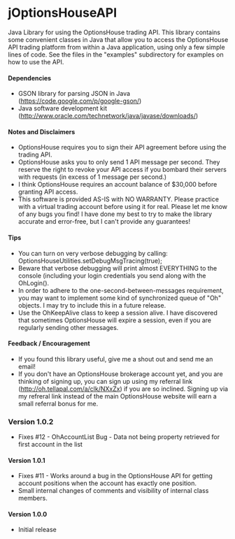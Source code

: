 jOptionsHouseAPI
================

Java Library for using the OptionsHouse trading API.  This library contains some convenient
classes in Java that allow you to access the OptionsHouse API trading platform from
within a Java application, using only a few simple lines of code.  See the files in
the "examples" subdirectory for examples on how to use the API.


#### Dependencies ####
* GSON library for parsing JSON in Java (https://code.google.com/p/google-gson/)
* Java software development kit (http://www.oracle.com/technetwork/java/javase/downloads/)


#### Notes and Disclaimers ####
* OptionsHouse requires you to sign their API agreement before using the
  trading API.
* OptionsHouse asks you to only send 1 API message per second.  They reserve the 
  right to revoke your API access if you bombard their servers with requests (in
  excess of 1 message per second.)
* I think OptionsHouse requires an account balance of $30,000 before granting API access.
* This software is provided AS-IS with NO WARRANTY.  Please practice with a virtual trading
  account before using it for real.  Please let me know of any bugs you find!  I have done
  my best to try to make the library accurate and error-free, but I can't provide any
  guarantees!


#### Tips ####
* You can turn on very verbose debugging by calling: OptionsHouseUtilities.setDebugMsgTracing(true);
* Beware that verbose debugging will print almost EVERYTHING to the console (including your
  login credentials you send along with the OhLogin().
* In order to adhere to the one-second-between-messages requirement, you may want to implement
  some kind of synchronized queue of "Oh" objects.  I may try to include this in a future release.
* Use the OhKeepAlive class to keep a session alive.  I have discovered that sometimes OptionsHouse will
expire a session, even if you are regularly sending other messages.


#### Feedback / Encouragement ####
* If you found this library useful, give me a shout out and send me an email!
* If you don't have an OptionsHouse brokerage account yet, and you are thinking of
  signing up, you can sign up using my referral link (http://oh.tellapal.com/a/clk/NXxZx)
  if you are so inclined. Signing up via my refreral link instead of the main OptionsHouse
  website will earn a small referral bonus for me.


### Version 1.0.2 ###
* Fixes #12 - OhAccountList Bug - Data not being property retrieved for first
  account in the list

#### Version 1.0.1 ####
* Fixes #11 - Works around a bug in the OptionsHouse API for getting
  account positions when the account has exactly one position.
* Small internal changes of comments and visibility of internal class members.


#### Version 1.0.0 ####
* Initial release

